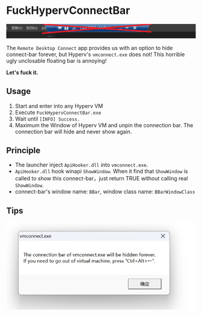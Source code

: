 # FuckHypervConnectBar

![](assets/image.png)

The `Remote Desktop Connect` app provides us with an option to hide connect-bar forever, but Hyperv's `vmconnect.exe` does not!  This horrible ugly unclosable floating bar is annoying!

**Let's fuck it.**

## Usage

1. Start and enter into any Hyperv VM
2. Execute `FuckHypervConnectBar.exe`
3. Wait until `[INFO] Success.`
4. Maximum the Window of Hyperv VM and unpin the connection bar. The connection bar will hide and never show again.

## Principle

- The launcher inject `ApiHooker.dll` into `vmconnect.exe`.
- `ApiHooker.dll` hook winapi `ShowWindow`. When it find that `ShowWindow` is called to show this connect-bar，just return TRUE without calling real `ShowWindow`.
- connect-bar's window name: `BBar`, window class name: `BBarWindowClass`

## Tips

![](assets/tips.jpg)